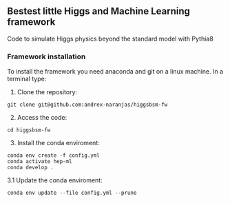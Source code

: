 ## Bestest little Higgs and Machine Learning framework


Code to simulate Higgs physics beyond the standard model with Pythia8

### Framework installation

To install the framework you need anaconda and git on a linux machine. In a terminal type:
1. Clone the repository:
  ```
  git clone git@github.com:andrex-naranjas/higgsbsm-fw
  ```
2. Access the code:
  ```
  cd higgsbsm-fw
  ```
3. Install the conda enviroment:
  ```
  conda env create -f config.yml
  conda activate hep-ml
  conda develop .
  ```
3.1 Update the conda enviroment:
   ```
   conda env update --file config.yml --prune
   ```
